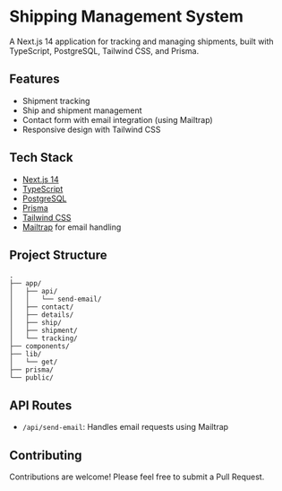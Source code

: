# Shipping Management System
A Next.js 14 application for tracking and managing shipments, built with TypeScript, PostgreSQL, Tailwind CSS, and Prisma.

## Features
- Shipment tracking
- Ship and shipment management
- Contact form with email integration (using Mailtrap)
- Responsive design with Tailwind CSS

## Tech Stack
- [Next.js 14](https://nextjs.org/)
- [TypeScript](https://www.typescriptlang.org/)
- [PostgreSQL](https://www.postgresql.org/)
- [Prisma](https://www.prisma.io/)
- [Tailwind CSS](https://tailwindcss.com/)
- [Mailtrap](https://mailtrap.io/) for email handling

## Project Structure
```
.
├── app/
│   ├── api/
│   │   └── send-email/
│   ├── contact/
│   ├── details/
│   ├── ship/
│   ├── shipment/
│   └── tracking/
├── components/
├── lib/
│   └── get/
├── prisma/
└── public/
```

## API Routes
- `/api/send-email`: Handles email requests using Mailtrap

## Contributing
Contributions are welcome! Please feel free to submit a Pull Request.
